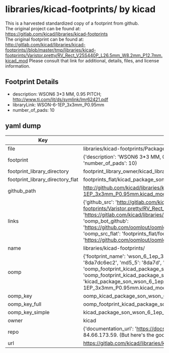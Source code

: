 # libraries/kicad-footprints/ by kicad  
This is a harvested standardized copy of a footprint from github.  
The original project can be found at:  
https://gitlab.com/kicad/libraries/kicad-footprints  
The original footprint can be found at:
http://gitlab.com/kicad/libraries/kicad-footprints//blob/master/tmp/libraries/kicad-footprints/Varistor.pretty/RV_Rect_V25S440P_L26.5mm_W8.2mm_P12.7mm.kicad_mod
Please consult that link for additional, details, files, and license information.  
## Footprint Details
* description: WSON6 3*3 MM, 0.95 PITCH; http://www.ti.com/lit/ds/symlink/lmr62421.pdf  
* libraryLink: WSON-6-1EP_3x3mm_P0.95mm  
* number_of_pads: 10  
## yaml dump  
| Key | Value |  
| --- | --- |  
| file | libraries/kicad-footprints/Package_SON.pretty/WSON-6-1EP_3x3mm_P0.95mm.kicad_mod |  
| footprint | {'description': 'WSON6 3*3 MM, 0.95 PITCH; http://www.ti.com/lit/ds/symlink/lmr62421.pdf', 'libraryLink': 'WSON-6-1EP_3x3mm_P0.95mm', 'number_of_pads': 10} |  
| footprint_library_directory | footprint_library_owner/kicad_libraries/kicad-footprints/ |  
| footprint_library_directory_flat | footprints_flat/kicad_package_son_wson_6_1ep_3x3mm_p0_95mm/working |  
| github_path | http://github.com/kicad/libraries/kicad-footprints//blob/master/tmp/libraries/kicad-footprints/Package_SON.pretty/WSON-6-1EP_3x3mm_P0.95mm.kicad_mod |  
| links | {'github_src': 'http://gitlab.com/kicad/libraries/kicad-footprints//blob/master/tmp/libraries/kicad-footprints/Varistor.pretty/RV_Rect_V25S440P_L26.5mm_W8.2mm_P12.7mm.kicad_mod', 'github_src_repo': 'https://gitlab.com/kicad/libraries/kicad-footprints', 'oomp_bot': 'footprints/kicad_package_son_wson_6_1ep_3x3mm_p0_95mm/working', 'oomp_bot_github': 'https://github.com/oomlout/oomlout_oomp_footprint_bot/tree/main/footprints/kicad_package_son_wson_6_1ep_3x3mm_p0_95mm/working', 'oomp_src_flat': 'footprints_flat/footprints_flat/kicad_package_son_wson_6_1ep_3x3mm_p0_95mm/working', 'oomp_src_flat_github': 'https://github.com/oomlout/oomlout_oomp_footprint_src/tree/main/footprints_flat/kicad_package_son_wson_6_1ep_3x3mm_p0_95mm/working'} |  
| name | libraries/kicad-footprints/ |  
| oomp | {'footprint_name': 'wson_6_1ep_3x3mm_p0_95mm', 'library_name': 'package_son', 'md5': '8da7dc6ec28cb080390640bc6d1097c2', 'md5_10': '8da7dc6ec2', 'md5_5': '8da7d', 'md5_6': '8da7dc', 'oomp_key': 'oomp_kicad_package_son_wson_6_1ep_3x3mm_p0_95mm', 'oomp_key_extra': 'oomp_footprint_kicad_package_son_wson_6_1ep_3x3mm_p0_95mm', 'oomp_key_full': 'oomp_footprint_kicad_package_son_wson_6_1ep_3x3mm_p0_95mm_8da7dc', 'oomp_key_simple': 'kicad_package_son_wson_6_1ep_3x3mm_p0_95mm', 'original_filename': 'libraries/kicad-footprints/Package_SON.pretty/WSON-6-1EP_3x3mm_P0.95mm.kicad_mod', 'owner_name': 'kicad'} |  
| oomp_key | oomp_kicad_package_son_wson_6_1ep_3x3mm_p0_95mm |  
| oomp_key_full | oomp_footprint_kicad_package_son_wson_6_1ep_3x3mm_p0_95mm |  
| oomp_key_simple | kicad_package_son_wson_6_1ep_3x3mm_p0_95mm |  
| owner | kicad |  
| repo | {'documentation_url': 'https://docs.github.com/rest/overview/resources-in-the-rest-api#rate-limiting', 'message': "API rate limit exceeded for 84.66.173.59. (But here's the good news: Authenticated requests get a higher rate limit. Check out the documentation for more details.)"} |  
| url | https://gitlab.com/kicad/libraries/kicad-footprints |  


